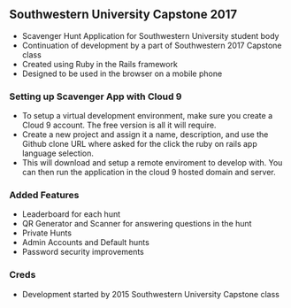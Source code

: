 ## Southwestern University Capstone 2017
- Scavenger Hunt Application for Southwestern University student body
- Continuation of development by a part of Southwestern 2017 Capstone class
- Created using Ruby in the Rails framework
- Designed to be used in the browser on a mobile phone


### Setting up Scavenger App with Cloud 9
- To setup a virtual development environment, make sure you create
a Cloud 9 account. The free version is all it will require.
- Create a new project and assign it a name, description,
and use the Github clone URL where asked for the click the 
ruby on rails app language selection.
- This will download and setup a remote enviroment to develop with.
You can then run the application in the cloud 9 hosted domain and server.

### Added Features
- Leaderboard for each hunt
- QR Generator and Scanner for answering questions in the hunt
- Private Hunts
- Admin Accounts and Default hunts
- Password security improvements

### Creds
- Development started by 2015 Southwestern University Capstone class